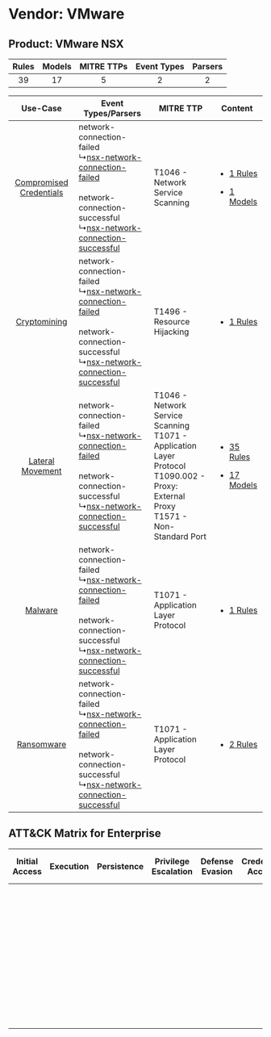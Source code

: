 Vendor: VMware
==============
Product: VMware NSX
-------------------
| Rules | Models | MITRE TTPs | Event Types | Parsers |
|:-----:|:------:|:----------:|:-----------:|:-------:|
|  39   |   17   |     5      |      2      |    2    |

|    Use-Case    | Event Types/Parsers    | MITRE TTP    | Content    |
|:----:| ---- | ---- | ---- |
| [Compromised Credentials](../../../UseCases/uc_compromised_credentials.md) |  network-connection-failed<br> ↳[nsx-network-connection-failed](Ps/pC_nsxnetworkconnectionfailed.md)<br><br> network-connection-successful<br> ↳[nsx-network-connection-successful](Ps/pC_nsxnetworkconnectionsuccessful.md)<br> | T1046 - Network Service Scanning<br>    | [<ul><li>1 Rules</li></ul><ul><li>1 Models</li></ul>](RM/r_m_vmware_vmware_nsx_Compromised_Credentials.md) |
|    [Cryptomining](../../../UseCases/uc_cryptomining.md)    |  network-connection-failed<br> ↳[nsx-network-connection-failed](Ps/pC_nsxnetworkconnectionfailed.md)<br><br> network-connection-successful<br> ↳[nsx-network-connection-successful](Ps/pC_nsxnetworkconnectionsuccessful.md)<br> | T1496 - Resource Hijacking<br>    | [<ul><li>1 Rules</li></ul>](RM/r_m_vmware_vmware_nsx_Cryptomining.md)    |
|        [Lateral Movement](../../../UseCases/uc_lateral_movement.md)        |  network-connection-failed<br> ↳[nsx-network-connection-failed](Ps/pC_nsxnetworkconnectionfailed.md)<br><br> network-connection-successful<br> ↳[nsx-network-connection-successful](Ps/pC_nsxnetworkconnectionsuccessful.md)<br> | T1046 - Network Service Scanning<br>T1071 - Application Layer Protocol<br>T1090.002 - Proxy: External Proxy<br>T1571 - Non-Standard Port<br> | [<ul><li>35 Rules</li></ul><ul><li>17 Models</li></ul>](RM/r_m_vmware_vmware_nsx_Lateral_Movement.md)      |
|    [Malware](../../../UseCases/uc_malware.md)    |  network-connection-failed<br> ↳[nsx-network-connection-failed](Ps/pC_nsxnetworkconnectionfailed.md)<br><br> network-connection-successful<br> ↳[nsx-network-connection-successful](Ps/pC_nsxnetworkconnectionsuccessful.md)<br> | T1071 - Application Layer Protocol<br>    | [<ul><li>1 Rules</li></ul>](RM/r_m_vmware_vmware_nsx_Malware.md)    |
|    [Ransomware](../../../UseCases/uc_ransomware.md)    |  network-connection-failed<br> ↳[nsx-network-connection-failed](Ps/pC_nsxnetworkconnectionfailed.md)<br><br> network-connection-successful<br> ↳[nsx-network-connection-successful](Ps/pC_nsxnetworkconnectionsuccessful.md)<br> | T1071 - Application Layer Protocol<br>    | [<ul><li>2 Rules</li></ul>](RM/r_m_vmware_vmware_nsx_Ransomware.md)    |

ATT&CK Matrix for Enterprise
----------------------------
| Initial Access | Execution | Persistence | Privilege Escalation | Defense Evasion | Credential Access | Discovery                                                                     | Lateral Movement | Collection | Command and Control                                                                                                                                                                                                                                                                           | Exfiltration | Impact                                                                  |
| -------------- | --------- | ----------- | -------------------- | --------------- | ----------------- | ----------------------------------------------------------------------------- | ---------------- | ---------- | --------------------------------------------------------------------------------------------------------------------------------------------------------------------------------------------------------------------------------------------------------------------------------------------- | ------------ | ----------------------------------------------------------------------- |
|                |           |             |                      |                 |                   | [Network Service Scanning](https://attack.mitre.org/techniques/T1046)<br><br> |                  |            | [Non-Standard Port](https://attack.mitre.org/techniques/T1571)<br><br>[Proxy: External Proxy](https://attack.mitre.org/techniques/T1090/002)<br><br>[Application Layer Protocol](https://attack.mitre.org/techniques/T1071)<br><br>[Proxy](https://attack.mitre.org/techniques/T1090)<br><br> |              | [Resource Hijacking](https://attack.mitre.org/techniques/T1496)<br><br> |